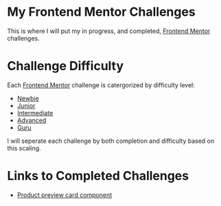 # My Frontend Mentor Challenges

This is where I will put my in progress, and completed, [Frontend Mentor](https://frontendmentor.io/challenges) challenges.

# Challenge Difficulty

Each [Frontend Mentor](https://frontendmentor.io/challenges) challenge is catergorized by difficulty level:

- [Newbie](https://www.frontendmentor.io/challenges?difficulties=1)
- [Junior](https://www.frontendmentor.io/challenges?difficulties=2)
- [Intermediate](https://www.frontendmentor.io/challenges?difficulties=3)
- [Advanced](https://www.frontendmentor.io/challenges?difficulties=4)
- [Guru](https://www.frontendmentor.io/challenges?difficulties=5)

I will seperate each challenge by both completion and difficulty based on this scaling.

# Links to Completed Challenges

- [Product preview card component](https://llxovell.github.io/frontend-mentor-challenges/product-preview-card-component-main/home/)
